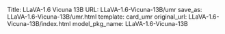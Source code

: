 Title: LLaVA-1.6 Vicuna 13B
URL: LLaVA-1.6-Vicuna-13B/umr
save_as: LLaVA-1.6-Vicuna-13B/umr.html
template: card_umr
original_url: LLaVA-1.6-Vicuna-13B/index.html
model_pkg_name: LLaVA-1.6-Vicuna-13B

